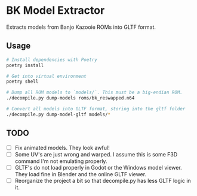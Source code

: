 # BK Model Extractor

Extracts models from Banjo Kazooie ROMs into GLTF format.

## Usage

```bash
# Install dependencies with Poetry
poetry install

# Get into virtual environment
poetry shell

# Dump all ROM models to `models/`. This must be a big-endian ROM.
./decompile.py dump-models roms/bk_reswapped.n64

# Convert all models into GLTF format, storing into the gltf folder
./decompile.py dump-model-gltf models/*
```

## TODO

- [ ] Fix animated models. They look awful!
- [ ] Some UV's are just wrong and warped. I assume this is some F3D
      command I'm not emulating properly.
- [ ] GLTF's do not load properly in Godot or the Windows model viewer. They
      load fine in Blender and the online GLTF viewer.
- [ ] Reorganize the project a bit so that decompile.py has less GLTF logic in
      it.
